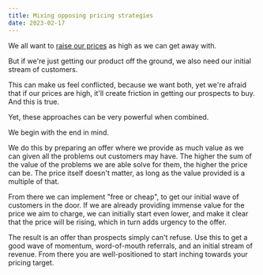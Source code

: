 ```yaml
---
title: Mixing opposing pricing strategies
date: 2023-02-17
---
```


We all want to [raise our prices](/blog/posts/20230213172129.md) as high as we can get away with.

But if we're just getting our product off the ground, we also need our initial stream of customers.

This can make us feel conflicted, because we want both, yet we're afraid that if our prices are high, it'll create friction in getting our prospects to buy. And this is true.

Yet, these approaches can be very powerful when combined. 

We begin with the end in mind.

We do this by preparing an offer where we provide as much value as we can given all the problems out customers may have. The higher the sum of the value of the problems we are able solve for them, the higher the price can be. The price itself doesn't matter, as long as the value provided is a multiple of that.

From there we can implement "free or cheap", to get our initial wave of customers in the door. If we are already providing immense value for the price we aim to charge, we can initially start even lower, and make it clear that the price will be rising, which in turn adds urgency to the offer.

The result is an offer than prospects simply can't refuse. Use this to get a good wave of momentum, word-of-mouth referrals, and an initial stream of revenue. From there you are well-positioned to start inching towards your pricing target.

